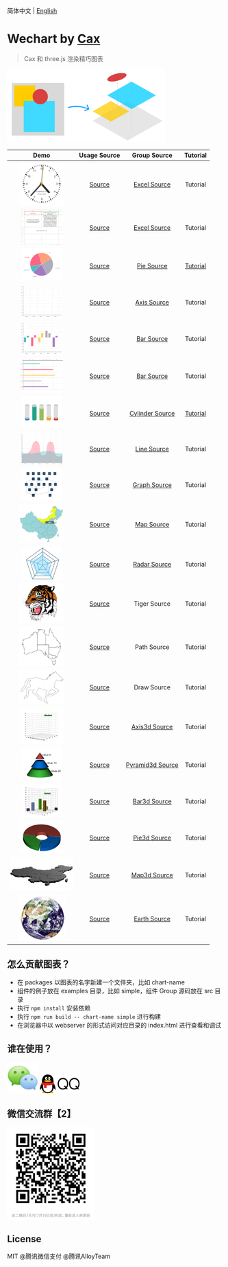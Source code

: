 简体中文 | [English](./README.EN.md) 

# Wechart by [Cax](https://github.com/dntzhang/cax)

> Cax 和 three.js 渲染精巧图表

![](./asset/wechart-idea.png)

| Demo      |Usage Source   |Group Source   |Tutorial    |
|:---:|:---:|:----:|:---:|
|<a title ="Clock" href="https://dntzhang.github.io/wechart/packages/clock/examples/simple/"><img alt="Clock" src="./asset/c20.png"></a>| [Source](https://github.com/dntzhang/wechart/blob/master/packages/clock/examples/simple/main.js) | [Excel Source](https://github.com/dntzhang/wechart/blob/master/packages/clock/src/index.js) | Tutorial| 
|<a title ="Excel" href="https://dntzhang.github.io/wechart/packages/excel/examples/simple/"><img alt="Excel" src="./asset/c18.png"></a>| [Source](https://github.com/dntzhang/wechart/blob/master/packages/excel/examples/simple/main.js) | [Excel Source](https://github.com/dntzhang/wechart/blob/master/packages/excel/src/index.js) | Tutorial| 
|<a title ="Pie" href="https://dntzhang.github.io/wechart/packages/pie/examples/simple/"><img alt="Pie" src="./asset/c1.png"></a> | [Source](https://github.com/dntzhang/wechart/blob/master/packages/pie/examples/simple/main.js) | [Pie Source](https://github.com/dntzhang/wechart/blob/master/packages/pie/src/index.js) | [Tutorial](https://github.com/dntzhang/wechart/blob/master/packages/pie/README.md)| 
|<a title ="Axis" href="https://dntzhang.github.io/wechart/packages/axis/examples/simple/"><img alt="Axis" src="./asset/c10.png"></a> | [Source](https://github.com/dntzhang/wechart/blob/master/packages/axis/examples/simple/main.js) | [Axis Source](https://github.com/dntzhang/wechart/blob/master/packages/axis/src/index.js) | Tutorial| 
|<a title ="Bar" href="https://dntzhang.github.io/wechart/packages/bar/examples/simple/"><img alt="Bar" src="./asset/c7.png"></a>| [Source](https://github.com/dntzhang/wechart/blob/master/packages/bar/examples/simple/main.js) | [Bar Source](https://github.com/dntzhang/wechart/blob/master/packages/bar/src/index.js) | Tutorial| 
|<a title ="Bar" href="https://dntzhang.github.io/wechart/packages/bar/examples/horizontal/"><img alt="Bar" src="./asset/c19.png"></a>| [Source](https://github.com/dntzhang/wechart/blob/master/packages/bar/examples/horizontal/main.js) | [Bar Source](https://github.com/dntzhang/wechart/blob/master/packages/bar/src/index.js) | Tutorial| 
|<a title ="Cylinder" href="https://dntzhang.github.io/wechart/packages/cylinder/examples/simple/"><img alt="Cylinder" src="./asset/c3.png"></a> | [Source](https://github.com/dntzhang/wechart/blob/master/packages/cylinder/examples/simple/main.js) | [Cylinder Source](https://github.com/dntzhang/wechart/blob/master/packages/cylinder/src/index.js) | [Tutorial](https://github.com/dntzhang/wechart/blob/master/packages/cylinder/README.md)| 
|<a title ="Line" href="https://dntzhang.github.io/wechart/packages/line/examples/simple/"><img alt="Line" src="./asset/c8.png"></a>| [Source](https://github.com/dntzhang/wechart/blob/master/packages/line/examples/simple/main.js) | [Line Source](https://github.com/dntzhang/wechart/blob/master/packages/line/src/index.js) | Tutorial| 
|<a title ="Graph" href="https://dntzhang.github.io/wechart/packages/graph/examples/simple/"><img alt="Graph" src="./asset/c4.png"></a>| [Source](https://github.com/dntzhang/wechart/blob/master/packages/graph/examples/simple/main.js) | [Graph Source](https://github.com/dntzhang/wechart/blob/master/packages/graph/src/index.js) | Tutorial| 
|<a title ="Map" href="https://dntzhang.github.io/wechart/packages/map/examples/simple/"><img alt="Map" src="./asset/c11.png"></a>| [Source](https://github.com/dntzhang/wechart/blob/master/packages/map/examples/simple/main.js) | [Map Source](https://github.com/dntzhang/wechart/blob/master/packages/map/src/index.js) | Tutorial| 
|<a title ="Radar" href="https://dntzhang.github.io/wechart/packages/radar/examples/simple/"><img alt="Radar" src="./asset/c5.png"></a>| [Source](https://github.com/dntzhang/wechart/blob/master/packages/radar/examples/simple/main.js) | [Radar Source](https://github.com/dntzhang/wechart/blob/master/packages/radar/src/index.js) | Tutorial|  
|<a title ="Tiger" href="https://dntzhang.github.io/wechart/packages/map/examples/tiger/"><img alt="Tiger" src="./asset/c12.png"></a>| [Source](https://github.com/dntzhang/wechart/blob/master/packages/map/examples/tiger/main.js) | Tiger Source|  Tutorial| 
|<a title ="Path" href="https://dntzhang.github.io/wechart/packages/path/examples/map/"><img alt="Path" src="./asset/c17.png"></a> | [Source](https://github.com/dntzhang/wechart/blob/master/packages/path/examples/map/main.js) | Path Source|  Tutorial| 
|<a title ="Draw" href="https://dntzhang.github.io/wechart/packages/path/examples/simple/"><img alt="Draw" src="./asset/c16.png"></a>| [Source](https://github.com/dntzhang/wechart/blob/master/packages/path/examples/simple/main.js) | Draw Source|  Tutorial| 
|<a title ="Axis3d" href="https://dntzhang.github.io/wechart/packages/axis3d/examples/simple/"><img alt="Axis3d" src="./asset/c15.png"></a> | [Source](https://github.com/dntzhang/wechart/blob/master/packages/axis3d/examples/simple/main.js) | [Axis3d Source](https://github.com/dntzhang/wechart/blob/master/packages/axis3d/src/index.js) | Tutorial| 
|<a title ="Pyramid3d" href="https://dntzhang.github.io/wechart/packages/pyramid3d/examples/simple/"><img alt="Pyramid3d" src="./asset/c6.png"></a>| [Source](https://github.com/dntzhang/wechart/blob/master/packages/pyramid3d/examples/simple/main.js) | [Pyramid3d Source](https://github.com/dntzhang/wechart/blob/master/packages/pyramid3d/src/index.js) | Tutorial| 
|<a title ="Bar3d" href="https://dntzhang.github.io/wechart/packages/bar3d/examples/simple/"><img alt="Bar3d" src="./asset/c2.png"></a>| [Source](https://github.com/dntzhang/wechart/blob/master/packages/bar3d/examples/simple/main.js) | [Bar3d Source](https://github.com/dntzhang/wechart/blob/master/packages/bar3d/src/index.js)  |  Tutorial| 
|<a title ="Pie3d" href="https://dntzhang.github.io/wechart/packages/pie3d/examples/simple/"><img alt="Pie3d" src="./asset/c13.png"></a>| [Source](https://github.com/dntzhang/wechart/blob/master/packages/pie3d/examples/simple/main.js) | [Pie3d Source](https://github.com/dntzhang/wechart/blob/master/packages/pie3d/src/index.js) | Tutorial| 
|<a title ="Map3d" href="https://dntzhang.github.io/wechart/packages/map3d/examples/simple/"><img alt="Map3d" src="./asset/c14.png"></a>| [Source](https://github.com/dntzhang/wechart/blob/master/packages/map3d/examples/simple/main.js) | [Map3d Source](https://github.com/dntzhang/wechart/blob/master/packages/map3d/src/index.js) | Tutorial| 
|<a title ="Earth" href="https://dntzhang.github.io/wechart/packages/earth/examples/simple/"><img alt="Earth" src="./asset/c9.png"></a>| [Source](https://github.com/dntzhang/wechart/blob/master/packages/earth/examples/simple/main.js) | [Earth Source](https://github.com/dntzhang/wechart/blob/master/packages/earth/src/index.js) | Tutorial| 

## 怎么贡献图表？

* 在 packages 以图表的名字新建一个文件夹，比如 chart-name
* 组件的例子放在 examples 目录，比如 simple，组件 Group 源码放在 src 目录
* 执行 `npm install` 安装依赖
* 执行 `npm run build -- chart-name simple` 进行构建
* 在浏览器中以 webserver 的形式访问对应目录的 index.html 进行查看和调试

## 谁在使用？

![Tencent Wechat](./asset/wx.png)  ![Tencent QQ](./asset/qq.png)

## 微信交流群【2】

![Tencent Wechat](./asset/g2.png) 

## License

MIT @腾讯微信支付 @腾讯AlloyTeam
